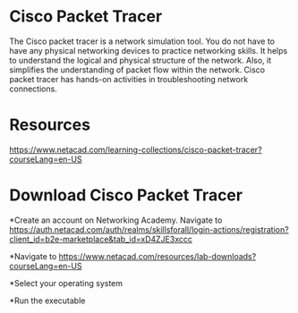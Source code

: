 # Cisco Packet Tracer
The Cisco packet tracer is a network simulation tool. You do not have to have any physical networking devices to practice networking skills. It helps to understand the logical and 
physical structure of the network. Also, it simplifies the understanding of packet flow within the network. Cisco packet tracer has hands-on activities in troubleshooting network 
connections. 


# Resources
https://www.netacad.com/learning-collections/cisco-packet-tracer?courseLang=en-US

# Download Cisco Packet Tracer
*Create an account on Networking Academy. Navigate to https://auth.netacad.com/auth/realms/skillsforall/login-actions/registration?client_id=b2e-marketplace&tab_id=xD4ZJE3xccc  

*Navigate to https://www.netacad.com/resources/lab-downloads?courseLang=en-US 

*Select your operating system 

*Run the executable



